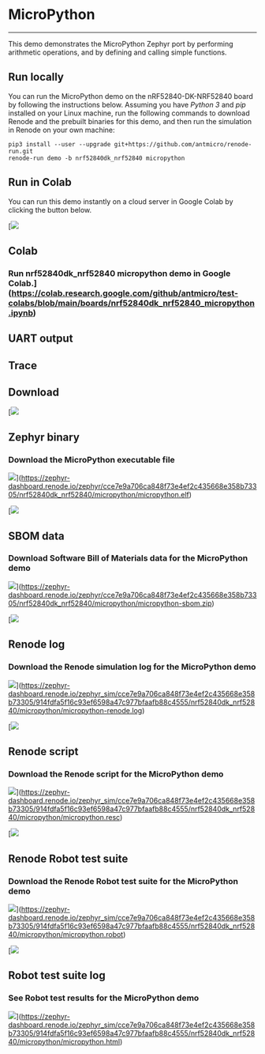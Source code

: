 


MicroPython
===========




---




This demo demonstrates the MicroPython Zephyr port by performing arithmetic
operations, and by defining and calling simple functions.



Run locally
-----------




You can run the MicroPython demo on the nRF52840\-DK\-NRF52840 board by
following the instructions below. Assuming you have *Python 3* and *pip*
installed on your Linux machine, run the following commands to download Renode
and the prebuilt binaries for this demo, and then run the simulation in Renode
on your own machine:



```
pip3 install --user --upgrade git+https://github.com/antmicro/renode-run.git
renode-run demo -b nrf52840dk_nrf52840 micropython

```


Run in Colab
------------



You can run this demo instantly on a cloud server in Google Colab by clicking
the button below.



[![](./colab.svg)


Colab
-----


### Run nrf52840dk\_nrf52840 micropython demo in Google Colab.](https://colab.research.google.com/github/antmicro/test-colabs/blob/main/boards/nrf52840dk_nrf52840_micropython.ipynb)


UART output
-----------






Trace
-----







Download
--------




[![](./artifacts.svg)


Zephyr binary
-------------


### Download the MicroPython executable file




![](./download.svg)](https://zephyr-dashboard.renode.io/zephyr/cce7e9a706ca848f73e4ef2c435668e358b73305/nrf52840dk_nrf52840/micropython/micropython.elf)


[![](./sbom.svg)


SBOM data
---------


### Download Software Bill of Materials data for the MicroPython demo




![](./download.svg)](https://zephyr-dashboard.renode.io/zephyr/cce7e9a706ca848f73e4ef2c435668e358b73305/nrf52840dk_nrf52840/micropython/micropython-sbom.zip)


[![](./renode-artifacts.svg)


Renode log
----------


### Download the Renode simulation log for the MicroPython demo




![](./download.svg)](https://zephyr-dashboard.renode.io/zephyr_sim/cce7e9a706ca848f73e4ef2c435668e358b73305/914fdfa5f16c93ef6598a47c977bfaafb88c4555/nrf52840dk_nrf52840/micropython/micropython-renode.log)


[![](./renode-artifacts.svg)


Renode script
-------------


### Download the Renode script for the MicroPython demo




![](./download.svg)](https://zephyr-dashboard.renode.io/zephyr_sim/cce7e9a706ca848f73e4ef2c435668e358b73305/914fdfa5f16c93ef6598a47c977bfaafb88c4555/nrf52840dk_nrf52840/micropython/micropython.resc)


[![](./renode-artifacts.svg)


Renode Robot test suite
-----------------------


### Download the Renode Robot test suite for the MicroPython demo




![](./download.svg)](https://zephyr-dashboard.renode.io/zephyr_sim/cce7e9a706ca848f73e4ef2c435668e358b73305/914fdfa5f16c93ef6598a47c977bfaafb88c4555/nrf52840dk_nrf52840/micropython/micropython.robot)


[![](./robot.svg)


Robot test suite log
--------------------


### See Robot test results for the MicroPython demo




![](./download.svg)](https://zephyr-dashboard.renode.io/zephyr_sim/cce7e9a706ca848f73e4ef2c435668e358b73305/914fdfa5f16c93ef6598a47c977bfaafb88c4555/nrf52840dk_nrf52840/micropython/micropython.html)



